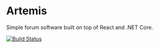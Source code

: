 # Artemis
Simple forum software built on top of React and .NET Core.

[![Build Status](https://travis-ci.com/nedroden/Artemis.svg?branch=master)](https://travis-ci.com/nedroden/Artemis)
